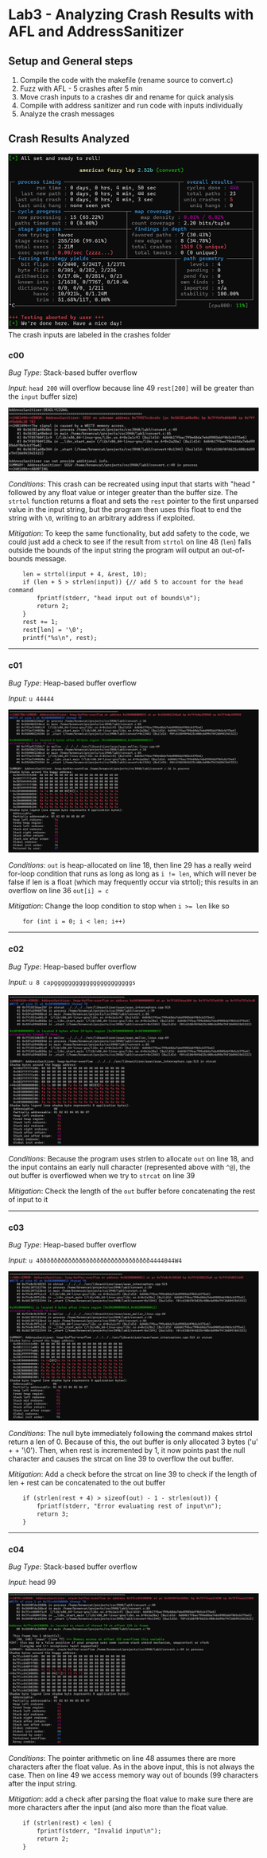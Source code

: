 # Lab3 - Analyzing Crash Results with AFL and AddressSanitizer

## Setup and General steps

1. Compile the code with the makefile (rename source to convert.c)
2. Fuzz with AFL - 5 crashes after 5 min
3. Move crash inputs to a crashes dir and rename for quick analysis
4. Compile with address sanitizer and run code with inputs individually
5. Analyze the crash messages

## Crash Results Analyzed

![AFL](https://github.com/isaacdenny/csc3940/blob/master/lab3/screenshots/afl.png)
The crash inputs are labeled in the crashes folder

### c00

*Bug Type*: Stack-based buffer overflow

*Input*: `head 200` will overflow because line 49 `rest[200]` will be greater than the `input` buffer size)

![c00](https://github.com/isaacdenny/csc3940/blob/master/lab3/screenshots/c00.png)

*Conditions*: This crash can be recreated using input that starts with "head " followed by any float value or integer greater than the buffer size. The `strtol` function returns a float and sets the `rest` pointer to the first unparsed value in the input string, but the program then uses this float to end the string with `\0`, writing to an arbitrary address if exploited.

*Mitigation*: To keep the same functionality, but add safety to the code, we could just add a check to see if the result from `strtol` on line 48 (`len`) falls outside the bounds of the input string the program will output an out-of-bounds message.

```
    len = strtol(input + 4, &rest, 10);
    if (len + 5 > strlen(input)) {// add 5 to account for the head command
        fprintf(stderr, "head input out of bounds\n");
        return 2;
    }
    rest += 1;		  
    rest[len] = '\0'; 
    printf("%s\n", rest);
```

---

### c01

*Bug Type*: Heap-based buffer overflow

*Input*: `u 44444`

![c01](https://github.com/isaacdenny/csc3940/blob/master/lab3/screenshots/c01.png)

*Conditions*: `out` is heap-allocated on line 18, then line 29 has a really weird for-loop condition that runs as long as long as `i != len`, which will never be false if len is a float (which may frequently occur via strtol); this results in an overflow on line 36 `out[i] = c`

*Mitigation*: Change the loop condition to stop when `i >= len` like so

```
    for (int i = 0; i < len; i++)
```

---

### c02

*Bug Type*: Heap-based buffer overflow

*Input*: `u 8 capgggg ggggggggggggggggggs`

![c02](https://github.com/isaacdenny/csc3940/blob/master/lab3/screenshots/c02.png)

*Conditions*: Because the program uses strlen to allocate `out` on line 18, and the input contains an early null character (represented above with `^@`), the out buffer is overflowed when we try to `strcat` on line 39

*Mitigation*: Check the length of the `out` buffer before concatenating the rest of input to it

---

### c03

*Bug Type*: Heap-based buffer overflow

*Input*: `u  4ððððððððððððððððððððððððððððððð4444044W4`

![c03](https://github.com/isaacdenny/csc3940/blob/master/lab3/screenshots/c03.png)

*Conditions*: The null byte immediately following the command makes strtol return a len of 0. Because of this, the out buffer is only allocated 3 bytes ('u' + <space> + '\0'). Then, when rest is incremented by 1, it now points past the null character and causes the strcat on line 39 to overflow the out buffer.

*Mitigation*: Add a check before the strcat on line 39 to check if the length of len + rest can be concatenated to the out buffer

```
    if (strlen(rest + 4) > sizeof(out) - 1 - strlen(out)) {
        fprintf(stderr, "Error evaluating rest of input\n");
        return 3;
    }
```

---

### c04

*Bug Type*: Stack-based buffer overflow

*Input*: head 99

![c04](https://github.com/isaacdenny/csc3940/blob/master/lab3/screenshots/c04.png)

*Conditions*: The pointer arithmetic on line 48 assumes there are more characters after the float value. As in the above input, this is not always the case. Then on line 49 we access memory way out of bounds (99 characters after the input string.

*Mitigation*: add a check after parsing the float value to make sure there are more characters after the input (and also more than the float value.

```
    if (strlen(rest) < len) {
        fprintf(stderr, "Invalid input\n");
        return 2;
    }
```
